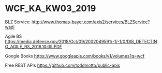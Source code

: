 # WCF_KA_KW03_2019

BLZ Service:
http://www.thomas-bayer.com/axis2/services/BLZService?wsdl

Agile BS
https://media.defense.gov/2018/Oct/09/2002049591/-1/-1/0/DIB_DETECTING_AGILE_BS_2018.10.05.PDF

Google Books
https://www.googleapis.com/books/v1/volumes?q=wcf

Free REST APIs
https://github.com/toddmotto/public-apis
